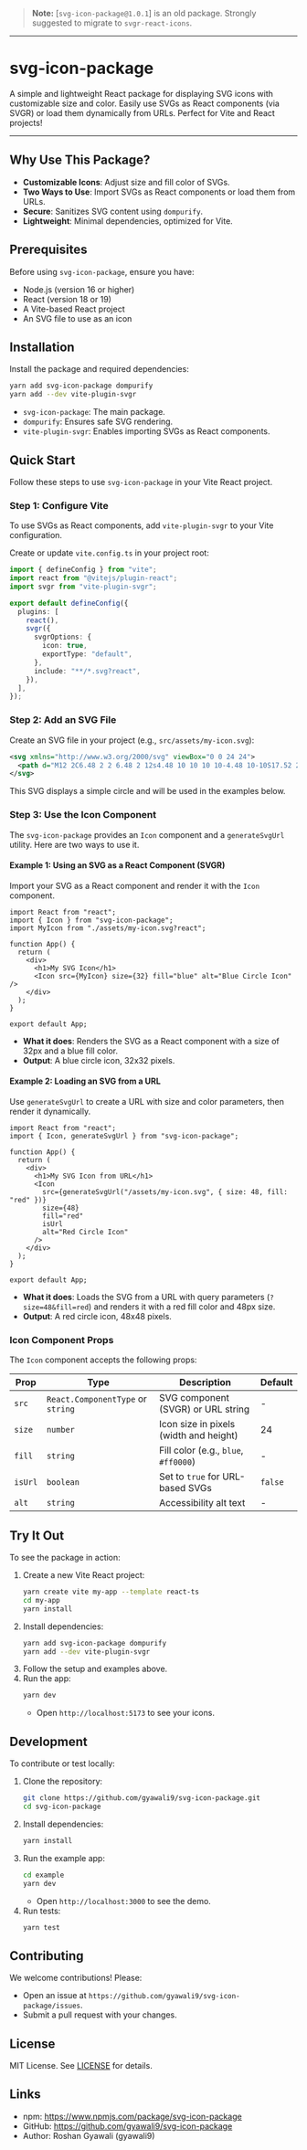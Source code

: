 > **Note:** [`svg-icon-package@1.0.1`] is an old package. Strongly suggested to migrate to `svgr-react-icons`.

---

# svg-icon-package

A simple and lightweight React package for displaying SVG icons with customizable size and color. Easily use SVGs as React components (via SVGR) or load them dynamically from URLs. Perfect for Vite and React projects!

---

## Why Use This Package?

- **Customizable Icons**: Adjust size and fill color of SVGs.
- **Two Ways to Use**: Import SVGs as React components or load them from URLs.
- **Secure**: Sanitizes SVG content using `dompurify`.
- **Lightweight**: Minimal dependencies, optimized for Vite.

## Prerequisites

Before using `svg-icon-package`, ensure you have:

- Node.js (version 16 or higher)
- React (version 18 or 19)
- A Vite-based React project
- An SVG file to use as an icon

## Installation

Install the package and required dependencies:

```bash
yarn add svg-icon-package dompurify
yarn add --dev vite-plugin-svgr
```

- `svg-icon-package`: The main package.
- `dompurify`: Ensures safe SVG rendering.
- `vite-plugin-svgr`: Enables importing SVGs as React components.

## Quick Start

Follow these steps to use `svg-icon-package` in your Vite React project.

### Step 1: Configure Vite

To use SVGs as React components, add `vite-plugin-svgr` to your Vite configuration.

Create or update `vite.config.ts` in your project root:

```ts
import { defineConfig } from "vite";
import react from "@vitejs/plugin-react";
import svgr from "vite-plugin-svgr";

export default defineConfig({
  plugins: [
    react(),
    svgr({
      svgrOptions: {
        icon: true,
        exportType: "default",
      },
      include: "**/*.svg?react",
    }),
  ],
});
```

### Step 2: Add an SVG File

Create an SVG file in your project (e.g., `src/assets/my-icon.svg`):

```xml
<svg xmlns="http://www.w3.org/2000/svg" viewBox="0 0 24 24">
  <path d="M12 2C6.48 2 2 6.48 2 12s4.48 10 10 10 10-4.48 10-10S17.52 2 12 2zm0 18c-4.41 0-8-3.59-8-8s3.59-8 8-8 8 3.59 8 8-3.59 8-8 8z"/>
</svg>
```

This SVG displays a simple circle and will be used in the examples below.

### Step 3: Use the Icon Component

The `svg-icon-package` provides an `Icon` component and a `generateSvgUrl` utility. Here are two ways to use it.

#### Example 1: Using an SVG as a React Component (SVGR)

Import your SVG as a React component and render it with the `Icon` component.

```tsx
import React from "react";
import { Icon } from "svg-icon-package";
import MyIcon from "./assets/my-icon.svg?react";

function App() {
  return (
    <div>
      <h1>My SVG Icon</h1>
      <Icon src={MyIcon} size={32} fill="blue" alt="Blue Circle Icon" />
    </div>
  );
}

export default App;
```

- **What it does**: Renders the SVG as a React component with a size of 32px and a blue fill color.
- **Output**: A blue circle icon, 32x32 pixels.

#### Example 2: Loading an SVG from a URL

Use `generateSvgUrl` to create a URL with size and color parameters, then render it dynamically.

```tsx
import React from "react";
import { Icon, generateSvgUrl } from "svg-icon-package";

function App() {
  return (
    <div>
      <h1>My SVG Icon from URL</h1>
      <Icon
        src={generateSvgUrl("/assets/my-icon.svg", { size: 48, fill: "red" })}
        size={48}
        fill="red"
        isUrl
        alt="Red Circle Icon"
      />
    </div>
  );
}

export default App;
```

- **What it does**: Loads the SVG from a URL with query parameters (`?size=48&fill=red`) and renders it with a red fill color and 48px size.
- **Output**: A red circle icon, 48x48 pixels.

### Icon Component Props

The `Icon` component accepts the following props:

| Prop    | Type                              | Description                            | Default |
| ------- | --------------------------------- | -------------------------------------- | ------- |
| `src`   | `React.ComponentType` or `string` | SVG component (SVGR) or URL string     | -       |
| `size`  | `number`                          | Icon size in pixels (width and height) | 24      |
| `fill`  | `string`                          | Fill color (e.g., `blue`, `#ff0000`)   | -       |
| `isUrl` | `boolean`                         | Set to `true` for URL-based SVGs       | `false` |
| `alt`   | `string`                          | Accessibility alt text                 | -       |

## Try It Out

To see the package in action:

1. Create a new Vite React project:
   ```bash
   yarn create vite my-app --template react-ts
   cd my-app
   yarn install
   ```
2. Install dependencies:
   ```bash
   yarn add svg-icon-package dompurify
   yarn add --dev vite-plugin-svgr
   ```
3. Follow the setup and examples above.
4. Run the app:
   ```bash
   yarn dev
   ```
   - Open `http://localhost:5173` to see your icons.

## Development

To contribute or test locally:

1. Clone the repository:
   ```bash
   git clone https://github.com/gyawali9/svg-icon-package.git
   cd svg-icon-package
   ```
2. Install dependencies:
   ```bash
   yarn install
   ```
3. Run the example app:
   ```bash
   cd example
   yarn dev
   ```
   - Open `http://localhost:3000` to see the demo.
4. Run tests:
   ```bash
   yarn test
   ```

## Contributing

We welcome contributions! Please:

- Open an issue at `https://github.com/gyawali9/svg-icon-package/issues`.
- Submit a pull request with your changes.

## License

MIT License. See [LICENSE](LICENSE) for details.

## Links

- npm: https://www.npmjs.com/package/svg-icon-package
- GitHub: https://github.com/gyawali9/svg-icon-package
- Author: Roshan Gyawali (gyawali9)
